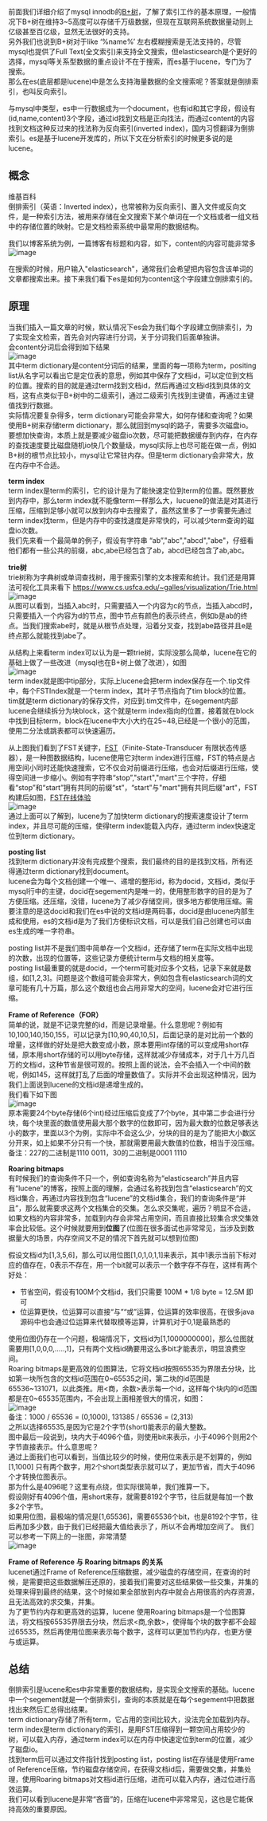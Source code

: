 前面我们详细介绍了mysql innodb的[B+树](https://github.com/jmilktea/jmilktea/blob/master/mysql/%E6%B7%B1%E5%85%A5%E7%90%86%E8%A7%A3%E7%B4%A2%E5%BC%95.md)，了解了索引工作的基本原理，一般情况下B+树在维持3~5高度可以存储千万级数据，但现在互联网系统数据量动则上亿级甚至百亿级，显然无法很好的支持。   
另外我们也说到B+树对于like ‘%name%’ 左右模糊搜索是无法支持的，尽管mysql也提供了Full Text(全文索引)来支持全文搜索，但elasticsearch是个更好的选择，mysql等关系型数据的重点设计不在于搜索，而es基于lucene，专门为了搜索。   
那么在es(底层都是lucene)中是怎么支持海量数据的全文搜索呢？答案就是倒排索引，也叫反向索引。   

与mysql中类型，es中一行数据成为一个document，也有id和其它字段，假设有(id,name,content)3个字段，通过id找到文档是正向找法，而通过content的内容找到文档这种反过来的找法称为反向索引(inverted index)，国内习惯翻译为倒排索引。es是基于lucene开发库的，所以下文在分析索引的时候更多说的是lucene。      

## 概念    
维基百科   
倒排索引（英语：Inverted index），也常被称为反向索引、置入文件或反向文件，是一种索引方法，被用来存储在全文搜索下某个单词在一个文档或者一组文档中的存储位置的映射。它是文档检索系统中最常用的数据结构。    

我们以博客系统为例，一篇博客有标题和内容，如下，content的内容可能非常多    
![image](https://github.com/jmilktea/jmilktea/blob/master/elasticsearch/images/inverted-index1.png)    

在搜索的时候，用户输入"elasticsearch"，通常我们会希望把内容包含该单词的文章都搜索出来。接下来我们看下es是如何为content这个字段建立倒排索引的。    

## 原理   
当我们插入一篇文章的时候，默认情况下es会为我们每个字段建立倒排索引，为了实现全文检索，首先会对内容进行分词，关于分词我们后面单独讲。    
会content分词后会得到如下结果    
![image](https://github.com/jmilktea/jmilktea/blob/master/elasticsearch/images/inverted-index2.png)   
其中term dictionary是content分词后的结果，里面的每一项称为term，positing list从名字可以看出它是定位表的意思，例如其中保存了文档id，可以定位到文档的位置。搜索的目的就是通过term找到文档id，然后再通过文档id找到具体的文档，这有点类似于B+树中的二级索引，通过二级索引先找到主键值，再通过主键值找到行数据。    
实际情况要复杂得多，term dictionary可能会非常大，如何存储和查询呢？如果使用B+树来存储term dictionary，那么就回到mysql的路子，需要多次磁盘io。要想加快查询，本质上就是要减少磁盘io次数，尽可能把数据缓存到内存，在内存的查找速度要比磁盘随机io快几个数量级，mysql实际上也尽可能在做一点，例如B+树的根节点比较小，mysql让它常驻内存。但是term dictionary会非常大，放在内存中不合适。    

**term index**    
term index是term的索引，它的设计是为了能快速定位到term的位置。既然要放到内存中，那么term index就不能像term一样那么大，lucuene的做法是对其进行压缩，压缩到足够小就可以放到内存中去搜索了，虽然这里多了一步需要先通过term index找term，但是内存中的查找速度是非常快的，可以减少term查询的磁盘io次数。    
我们先来看一个最简单的例子，假设有字符串 “ab”,"abc","abcd","abe"，仔细看他们都有一些公共的前缀，abc,abe已经包含了ab，abcd已经包含了ab,abc。   

**trie树**   
trie树称为字典树或单词查找树，用于搜索引擎的文本搜索和统计。我们还是用算法可视化工具来看下 https://www.cs.usfca.edu/~galles/visualization/Trie.html   
![image](https://github.com/jmilktea/jmilktea/blob/master/elasticsearch/images/inverted-index3.gif)  
从图可以看到，当插入abc时，只需要插入一个内容为c的节点，当插入abcd时，只需要插入一个内容为d的节点，图中节点有颜色的表示终点，例如b是ab的终点。当我们搜索abe时，就是从根节点处理，沿着分叉查，找到abe路径并且e是终点那么就能找到abe了。    

从结构上来看term index可以认为是一颗trie树，实际没那么简单，lucene在它的基础上做了一些改进（mysql也在B+树上做了改进），如图    
![image](https://github.com/jmilktea/jmilktea/blob/master/elasticsearch/images/iverted-index4.webp)    
term index就是图中tip部分，实际上lucene会把term index保存在一个.tip文件中，每个FSTIndex就是一个term index，其叶子节点指向了tim block的位置。   
tim就是term dictionary的保存文件，对应到.tim文件中，在segement内部lucene会继续拆分为块block，这个就是term index指向的位置，接着就在block中找到目标term，block在lucene中大小大约在25~48,已经是一个很小的范围，使用二分法或跳表都可以快速遍历。       

从上图我们看到了FST关键字，[FST](https://en.wikipedia.org/wiki/Finite-state_transducer)（Finite-State-Transducer 有限状态传感器），是一种图数据结构，lucene使用它对term index进行压缩，FST的特点是占用空间小同时还能快速搜索，它不仅会对前缀进行压缩，也会对后缀进行压缩，使得空间进一步缩小。例如有字符串“stop”,"start","mart"三个字符，仔细看“stop”和“start”拥有共同的前缀“st”，“start”与"mart"拥有共同后缀"art"，FST构建后如图，[FST在线体验](http://examples.mikemccandless.com/fst.py?terms=stop%0D%0Astart%0D%0Amart%0D%0A&cmd=Build+it%21)          
![image](https://github.com/jmilktea/jmilktea/blob/master/elasticsearch/images/inverted-index5.png)  
通过上面可以了解到，lucene为了加快term dictionary的搜索速度设计了term index，并且尽可能的压缩，使得term index能载入内存，通过term index快速定位到term dictionary。   

**posting list**    
找到term dictionary并没有完成整个搜索，我们最终的目的是找到文档，所有还得通过term dictionary找到document。    
lucene会为每个文档创建一个唯一、递增的整形id，称为docid，文档id，类似于mysql行中的主键，docid在segement内是唯一的，使用整形数字的目的是为了方便压缩。还压缩，没错，lucene为了减少存储空间，很多地方都使用压缩。需要注意的是这docid和我们在es中说的文档id是两码事，docid是由lucene内部生成和使用，es的文档id是为了我们方便标识文档，可以是我们自己创建也可以由es生成的唯一字符串。    

posting list并不是我们图中简单存一个文档id，还存储了term在实际文档中出现的次数，出现的位置等，这些记录方便统计term与文档的相关度等。    
posting list最重要的就是docid，一个term可能对应多个文档，记录下来就是数组，如[1,2,3]。问题是这个数组可能会非常大，例如包含有elasticsearch词的文章可能有几十万篇，那么这个数组也会占用非常大的空间，lucene会对它进行压缩。   

**Frame of Reference（FOR）**   
简单的说，就是不记录完整的id，而是记录增量。什么意思呢？例如有10,100,140,150,155，可以记录为[10,90,40,10,5]，后面记录的是对比前一个数的增量，这样做的好处是把大数变成小数，原本要用int存储的可以变成用short存储，原本用short存储的可以用byte存储，这样就减少存储成本，对于几十万几百万的文档id，这种节省是很可观的。按照上面的说法，会不会插入一个中间的数呢，例如145，这样就打乱了后面的增量数值了。实际并不会出现这种情况，因为我们上面说到lucene的文档id是递增生成的。   
我们看下如下图    
![image](https://github.com/jmilktea/jmilktea/blob/master/elasticsearch/images/inverted-index6.png)   
原本需要24个byte存储(6个int)经过压缩后变成了7个byte，其中第二步会进行分块，每个块里面的数值使用最大那个数字的位数即可，因为最大数的位数足够表达小的数字，里面以3个为例，实际中不会这么少，分块的目的是为了能把大小数区分开来，如上如果不分只有一个快，那就需要用最大数值的位数，相当于没压缩。   
备注：227的二进制是1110 0011，30的二进制是0001 1110     

**Roaring bitmaps**   
有时候我们的查询条件不只一个，例如查询名称为“elasticsearch”并且内容有“lucene”的博客，按照上面的理解，会通过名称找到包含“elasticsearch”的文档id集合，再通过内容找到包含“lucene”的文档id集合，我们的查询条件是“并且”，那么就需要求这两个文档集合的交集。怎么求交集呢，遍历？明显不合适，如果文档的内容非常多，加载到内存会非常占用空间，而且直接比较集合求交集效率会比较低。这个时候就要用到**位图**了(位图在很多面试也非常常见，当涉及到数据量大的场景，内存空间又不足的情况下首先就可以想到位图)        

假设文档id为[1,3,5,6]，那么可以用位图[1,0,1,0,1,1]来表示，其中1表示当前下标对应的值存在，0表示不存在，用一个bit就可以表示一个数字存不存在，这样有两个好处：  
- 节省空间，假设有100M个文档id，我们只需要 100M * 1/8 byte = 12.5M 即可    
- 位运算更快，位运算可以直接“与”“或”运算，位运算的效率很高，在很多java源码中也会通过位运算来代替取模等运算，计算机对于0,1是最熟悉的     

使用位图仍存在一个问题，极端情况下，文档id为[1,1000000000]，那么位图就需要用[1,0,0,0,.....,1]，只有两个文档id确要用这么多bit才能表示，明显浪费空间。   
Roaring bitmaps是更高效的位图算法，它将文档id按照65535为界限去分块，比如第一块所包含的文档id范围在0~65535之间，第二块的id范围是65536~131071，以此类推。用<商，余数>表示每一个id，这样每个块内的id范围都是在0~65535范围内，不会出现上面相差很大的情况，如图：   
![image](https://github.com/jmilktea/jmilktea/blob/master/elasticsearch/images/inverted-index7.png)   
备注：1000 / 65536 = (0,1000), 131385 / 65536 = (2,313)    
之所以选择65535,是因为它是2个字节(short)能表示的最大整数。    
图中最后一段说到，块内大于4096个值，则使用bit来表示，小于4096个则用2个字节直接表示。什么意思呢？   
通过上面我们也可以看到，当值比较少的时候，使用位来表示是不划算的，例如[1,1000] 只有两个数字，用2个short类型表示就可以了，更加节省，而大于4096个才转换位图表示。   
那为什么是4096呢？这里有点绕，但实际很简单，我们推算一下。   
假设刚好有4096个值，用short来存，就需要8192个字节，往后就是每加一个数多2个字节。   
如果用位图，最极端的情况是[1,65536]，需要65536个bit，也是8192个字节，往后再加多少数，由于我们已经把最大值给表示了，所以不会再增加空间了。
我们可以参考一下网上的一张图，非常清楚    
![image](https://github.com/jmilktea/jmilktea/blob/master/elasticsearch/images/inverted-index8.png)   


**Frame of Reference 与 Roaring bitmaps 的关系**   
lucenet通过Frame of Reference压缩数据，减少磁盘的存储空间，在查询的时候，是需要把这些数据解压还原的，接着我们需要对这些结果做一些交集，并集的处理来得到最终的结果，这个时候如果全部放到内存中就会占用很高的内存资源，且无法高效的求交集，并集。   
为了更节约内存和更高效的运算，lucene 使用Roaring bitmaps是一个位图算法，将文档按65535界限去分块，然后求<商,余数>，使得每个块的数字都不会超过65535，然后再使用位图来表示每个数字，这样可以更加节约内存，也更方便与或运算。    

## 总结    
倒排索引是lucene和es中非常重要的数据结构，是实现全文搜索的基础。lucene中一个segement就是一个倒排索引，查询的本质就是在每个segement中把数据找出来然后汇总得出结果。    
term dictionary存储了所有term，它占用的空间比较大，没法完全加载到内存。term index是term dictionary的索引，是用FST压缩得到一颗空间占用较少的树，可以载入内存，通过term index可以在内存中快速定位到term的位置，减少了磁盘io。   
找到term后可以通过文件指针找到posting list，posting list在存储是使用Frame of Reference压缩，节约磁盘存储空间，在获得文档id后，需要做交集，并集处理，使用Roaring bitmaps对文档id进行压缩，进而可以载入内存，通过位进行高效运算。    
我们可以看到lucene是非常“吝啬”的，压缩在lucene中非常常见，这也是它能保持高效的重要原因。    

